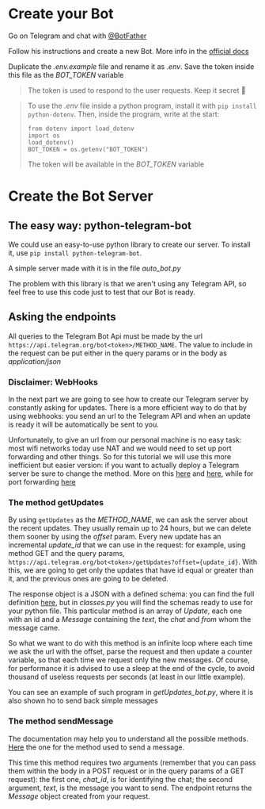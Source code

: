 # Create your Bot
Go on Telegram and chat with [@BotFather](https://t.me/BotFather)

Follow his instructions and create a new Bot. More info in the [official docs](https://core.telegram.org/bots)

Duplicate the _.env.example_ file and rename it as _.env_. Save the token inside this file as the *BOT_TOKEN* variable

> The token is used to respond to the user requests. Keep it secret 🤫

> To use the _.env_ file inside a python program, install it with `pip install python-dotenv`. Then, inside the program, write at the start: 
> ```
>from dotenv import load_dotenv
>import os
>load_dotenv()
>BOT_TOKEN = os.getenv("BOT_TOKEN")
>```
>The token will be available in the *BOT_TOKEN* variable

# Create the Bot Server

## The easy way: python-telegram-bot

We could use an easy-to-use python library to create our server. To install it, use `pip install python-telegram-bot`.

A simple server made with it is in the file _*auto_bot.py*_

The problem with this library is that we aren't using any Telegram API, so feel free to use this code just to test that our Bot is ready.

## Asking the endpoints
All queries to the Telegram Bot Api must be made by the url `https://api.telegram.org/bot<token>/METHOD_NAME`. The value to include in the request can be put either in the query params or in the body as _application/json_

### Disclaimer: WebHooks
In the next part we are going to see how to create our Telegram server by constantly asking for updates. There is a more efficient way to do that by using webhooks: you send an url to the Telegram API and when an update is ready it will be automatically be sent to you.

Unfortunately, to give an url from our personal machine is no easy task: most wifi networks today use NAT and we would need to set up port forwarding and other things. So for this tutorial we will use this more inefficient but easier version: if you want to actually deploy a Telegram server be sure to change the method. More on this [here](https://core.telegram.org/bots/api#setwebhook) and [here](https://core.telegram.org/bots/webhooks), while for port forwarding [here](https://portforward.com/)

### The method getUpdates
By using `getUpdates` as the *METHOD_NAME*, we can ask the server about the recent updates. They usually remain up to 24 hours, but we can delete them sooner by using the *offset* param. Every new update has an incremental _update\_id_ that we can use in the request: for example, using method GET and the query params, `https://api.telegram.org/bot<token>/getUpdates?offset={update_id}`. With this, we are going to get only the updates that have id equal or greater than it, and the previous ones are going to be deleted.

The response object is a JSON with a defined schema: you can find the full definition [here](https://core.telegram.org/bots/api#message), but in _classes.py_ you will find the schemas ready to use for your python file. This particular method is an array of *Update*, each one with an id and a *Message* containing the *text*, the *chat* and *from* whom the message came.

So what we want to do with this method is an infinite loop where each time we ask the url with the offset, parse the request and then update a counter variable, so that each time we request only the new messages. Of course, for performance it is advised to use a sleep at the end of the cycle, to avoid thousand of useless requests per seconds (at least in our little example).

You can see an example of such program in _getUpdates\_bot.py_, where it is also shown ho to send back simple messages

### The method sendMessage
The documentation may help you to understand all the possible methods. [Here](https://core.telegram.org/bots/api#sendmessage) the one for the method used to send a message.

This time this method requires two arguments (remember that you can pass them within the body in a POST request or in the query params of a GET request): the first one, _chat\_id_, is for identifying the chat; the second argument, _text_, is the message you want to send. The endpoint returns the *Message* object created from your request.